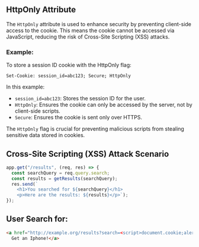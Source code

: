 ## **HttpOnly Attribute**

The `HttpOnly` attribute is used to enhance security by preventing client-side access to the cookie. This means the cookie cannot be accessed via JavaScript, reducing the risk of Cross-Site Scripting (XSS) attacks.

### Example:

To store a session ID cookie with the HttpOnly flag:

```http
Set-Cookie: session_id=abc123; Secure; HttpOnly
```

In this example:
- `session_id=abc123`: Stores the session ID for the user.
- `HttpOnly`: Ensures the cookie can only be accessed by the server, not by client-side scripts.
- `Secure`: Ensures the cookie is sent only over HTTPS.

The `HttpOnly` flag is crucial for preventing malicious scripts from stealing sensitive data stored in cookies.

## Cross-Site Scripting (XSS) Attack Scenario

```javascript
app.get("/results", (req, res) => {
  const searchQuery = req.query.search; 
  const results = getResults(searchQuery); 
  res.send(`
    <h1>You searched for ${searchQuery}</h1>
    <p>Here are the results: ${results}</p>`);
});
```

## User Search for:

```html
<a href="http://example.org/results?search=<script>document.cookie;alert(cookie);</script>"> 
  Get an Iphone!</a>
```